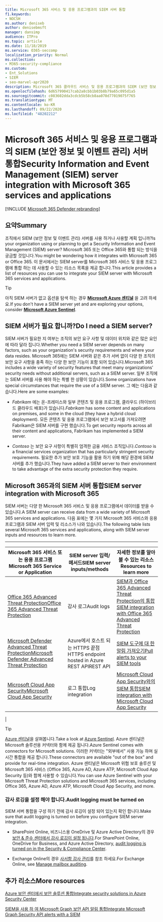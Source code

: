 ```yaml
---
title: Microsoft 365 서비스 및 응용 프로그램과의 SIEM 서버 통합
f1.keywords:
- NOCSH
ms.author: deniseb
author: denisebmsft
manager: dansimp
audience: ITPro
ms.topic: article
ms.date: 11/18/2019
ms.service: O365-seccomp
localization_priority: Normal
ms.collection:
- M365-security-compliance
ms.custom:
- Ent_Solutions
- SIEM
- seo-marvel-apr2020
description: Microsoft 365 클라우드 서비스 및 응용 프로그램과의 SIEM (보안 정보 및 이벤트 관리) 서버 통합에 대 한 개요를 확인 하세요.
ms.openlocfilehash: 6d657990417cab2a8cbb1b03b8b79a65c095d1a5
ms.sourcegitcommit: c083602dda3cdcb5b58cb8aa070d77019075f765
ms.translationtype: MT
ms.contentlocale: ko-KR
ms.lasthandoff: 09/22/2020
ms.locfileid: "48202212"
---
```

# <a name="security-information-and-event-management-siem-server-integration-with-microsoft-365-services-and-applications"></a><span data-ttu-id="d5c10-103">Microsoft 365 서비스 및 응용 프로그램과의 SIEM (보안 정보 및 이벤트 관리) 서버 통합</span><span class="sxs-lookup"><span data-stu-id="d5c10-103">Security Information and Event Management (SIEM) server integration with Microsoft 365 services and applications</span></span>

[!INCLUDE [Microsoft 365 Defender rebranding](../includes/microsoft-defender-for-office.md)]


## <a name="summary"></a><span data-ttu-id="d5c10-104">요약</span><span class="sxs-lookup"><span data-stu-id="d5c10-104">Summary</span></span>

<span data-ttu-id="d5c10-105">조직에서 SIEM (보안 정보 및 이벤트 관리) 서버를 사용 하거나 사용할 계획 입니까?</span><span class="sxs-lookup"><span data-stu-id="d5c10-105">Is your organization using or planning to get a Security Information and Event Management (SIEM) server?</span></span> <span data-ttu-id="d5c10-106">Microsoft 365 또는 Office 365와 통합 되는 방식을 궁금할 것입니다.</span><span class="sxs-lookup"><span data-stu-id="d5c10-106">You might be wondering how it integrates with Microsoft 365 or Office 365.</span></span> <span data-ttu-id="d5c10-107">이 문서에서는 SIEM server를 Microsoft 365 서비스 및 응용 프로그램에 통합 하는 데 사용할 수 있는 리소스 목록을 제공 합니다.</span><span class="sxs-lookup"><span data-stu-id="d5c10-107">This article provides a list of resources you can use to integrate your SIEM server with Microsoft 365 services and applications.</span></span>

> [!TIP]
> <span data-ttu-id="d5c10-108">아직 SIEM 서버가 없고 옵션을 탐색 하는 경우 **[Microsoft Azure 센티널](https://docs.microsoft.com/azure/sentinel/overview)** 을 고려 하세요.</span><span class="sxs-lookup"><span data-stu-id="d5c10-108">If you don't have a SIEM server yet and are exploring your options, consider **[Microsoft Azure Sentinel](https://docs.microsoft.com/azure/sentinel/overview)**.</span></span>

## <a name="do-i-need-a-siem-server"></a><span data-ttu-id="d5c10-109">SIEM 서버가 필요 합니까?</span><span class="sxs-lookup"><span data-stu-id="d5c10-109">Do I need a SIEM server?</span></span>

<span data-ttu-id="d5c10-110">SIEM 서버가 필요한 지 여부는 조직의 보안 요구 사항 및 데이터 위치와 같은 많은 요인에 따라 달라 집니다.</span><span class="sxs-lookup"><span data-stu-id="d5c10-110">Whether you need a SIEM server depends on many factors, such as your organization's security requirements and where your data resides.</span></span> <span data-ttu-id="d5c10-111">Microsoft 365에는 SIEM 서버와 같은 추가 서버 없이 다양 한 조직의 보안 요구 사항을 충족 하는 다양 한 보안 기능이 포함 되어 있습니다.</span><span class="sxs-lookup"><span data-stu-id="d5c10-111">Microsoft 365 includes a wide variety of security features that meet many organizations' security needs without additional servers, such as a SIEM server.</span></span> <span data-ttu-id="d5c10-112">일부 조직에는 SIEM 서버를 사용 해야 하는 특별 한 상황이 있습니다.</span><span class="sxs-lookup"><span data-stu-id="d5c10-112">Some organizations have special circumstances that require the use of a SIEM server.</span></span> <span data-ttu-id="d5c10-113">그 예는 다음과 같습니다.</span><span class="sxs-lookup"><span data-stu-id="d5c10-113">Here are some examples:</span></span>

- <span data-ttu-id="d5c10-114">*Fabrikam* 에는 온-프레미스와 일부 콘텐츠 및 응용 프로그램, 클라우드 (하이브리드 클라우드 배포)가 있습니다.</span><span class="sxs-lookup"><span data-stu-id="d5c10-114">*Fabrikam* has some content and applications on premises, and some in the cloud (they have a hybrid cloud deployment).</span></span> <span data-ttu-id="d5c10-115">모든 콘텐츠 및 응용 프로그램에서 보안 보고서를 가져오려면 Fabrikam은 SIEM 서버를 구현 했습니다.</span><span class="sxs-lookup"><span data-stu-id="d5c10-115">To get security reports across all their content and applications, Fabrikam has implemented a SIEM server.</span></span>

- <span data-ttu-id="d5c10-116">*Contoso* 는 보안 요구 사항이 특별히 엄격한 금융 서비스 조직입니다.</span><span class="sxs-lookup"><span data-stu-id="d5c10-116">*Contoso* is a financial services organization that has particularly stringent security requirements.</span></span> <span data-ttu-id="d5c10-117">필요한 추가 보안 보호 기능을 활용 하기 위해 해당 환경에 SIEM 서버를 추가 했습니다.</span><span class="sxs-lookup"><span data-stu-id="d5c10-117">They have added a SIEM server to their environment to take advantage of the extra security protection they require.</span></span>

## <a name="siem-server-integration-with-microsoft-365"></a><span data-ttu-id="d5c10-118">Microsoft 365과의 SIEM 서버 통합</span><span class="sxs-lookup"><span data-stu-id="d5c10-118">SIEM server integration with Microsoft 365</span></span>

<span data-ttu-id="d5c10-119">SIEM 서버는 다양 한 Microsoft 365 서비스 및 응용 프로그램에서 데이터를 받을 수 있습니다.</span><span class="sxs-lookup"><span data-stu-id="d5c10-119">A SIEM server can receive data from a wide variety of Microsoft 365 services and applications.</span></span> <span data-ttu-id="d5c10-120">다음 표에는 몇 가지 Microsoft 365 서비스와 응용 프로그램과 SIEM 서버 입력 및 리소스가 나와 있습니다.</span><span class="sxs-lookup"><span data-stu-id="d5c10-120">The following table lists several Microsoft 365 services and applications, along with SIEM server inputs and resources to learn more.</span></span>

****

|<span data-ttu-id="d5c10-121">Microsoft 365 서비스 또는 응용 프로그램</span><span class="sxs-lookup"><span data-stu-id="d5c10-121">Microsoft 365 Service or Application</span></span>|<span data-ttu-id="d5c10-122">SIEM server 입력/메서드</span><span class="sxs-lookup"><span data-stu-id="d5c10-122">SIEM server inputs/methods</span></span>|<span data-ttu-id="d5c10-123">자세한 정보를 알아볼 수 있는 리소스</span><span class="sxs-lookup"><span data-stu-id="d5c10-123">Resources to learn more</span></span>|
|---|---|---|
|[<span data-ttu-id="d5c10-124">Office 365 Advanced Threat Protection</span><span class="sxs-lookup"><span data-stu-id="d5c10-124">Office 365 Advanced Threat Protection</span></span>](office-365-atp.md)|<span data-ttu-id="d5c10-125">감사 로그</span><span class="sxs-lookup"><span data-stu-id="d5c10-125">Audit logs</span></span>|[<span data-ttu-id="d5c10-126">SIEM과 Office 365 Advanced Threat Protection의 통합</span><span class="sxs-lookup"><span data-stu-id="d5c10-126">SIEM integration with Office 365 Advanced Threat Protection</span></span>](siem-integration-with-office-365-ti.md)|
|[<span data-ttu-id="d5c10-127">Microsoft Defender Advanced Threat Protection</span><span class="sxs-lookup"><span data-stu-id="d5c10-127">Microsoft Defender Advanced Threat Protection</span></span>](https://docs.microsoft.com/windows/security/threat-protection/)|<span data-ttu-id="d5c10-128">Azure에서 호스트 되는 HTTPS 끝점</span><span class="sxs-lookup"><span data-stu-id="d5c10-128">HTTPS endpoint hosted in Azure</span></span> <br/><span data-ttu-id="d5c10-129">REST API</span><span class="sxs-lookup"><span data-stu-id="d5c10-129">REST API</span></span>|[<span data-ttu-id="d5c10-130">SIEM 도구에 대 한 알림 가져오기</span><span class="sxs-lookup"><span data-stu-id="d5c10-130">Pull alerts to your SIEM tools</span></span>](https://docs.microsoft.com/windows/security/threat-protection/microsoft-defender-atp/configure-siem)|
|[<span data-ttu-id="d5c10-131">Microsoft Cloud App Security</span><span class="sxs-lookup"><span data-stu-id="d5c10-131">Microsoft Cloud App Security</span></span>](https://docs.microsoft.com/cloud-app-security/what-is-cloud-app-security)|<span data-ttu-id="d5c10-132">로그 통합</span><span class="sxs-lookup"><span data-stu-id="d5c10-132">Log integration</span></span>|[<span data-ttu-id="d5c10-133">Microsoft Cloud App Security와의 SIEM 통합</span><span class="sxs-lookup"><span data-stu-id="d5c10-133">SIEM integration with Microsoft Cloud App Security</span></span>](https://docs.microsoft.com/cloud-app-security/siem)|
|

> [!TIP]
> <span data-ttu-id="d5c10-134">[Azure 센티널](https://docs.microsoft.com/azure/sentinel/overview)을 살펴봅니다.</span><span class="sxs-lookup"><span data-stu-id="d5c10-134">Take a look at [Azure Sentinel](https://docs.microsoft.com/azure/sentinel/overview).</span></span> <span data-ttu-id="d5c10-135">Azure 센티널은 Microsoft 솔루션용 커넥터와 함께 제공 됩니다.</span><span class="sxs-lookup"><span data-stu-id="d5c10-135">Azure Sentinel comes with connectors for Microsoft solutions.</span></span> <span data-ttu-id="d5c10-136">이러한 커넥터는 "외부에서" 사용 가능 하며 실시간 통합을 제공 합니다.</span><span class="sxs-lookup"><span data-stu-id="d5c10-136">These connectors are available "out of the box" and provide for real-time integration.</span></span> <span data-ttu-id="d5c10-137">Azure 센티널은 Microsoft 위협 보호 솔루션 및 Microsoft 365 서비스 (Office 365, Azure AD, Azure ATP, Microsoft Cloud App Security 등)와 함께 사용할 수 있습니다.</span><span class="sxs-lookup"><span data-stu-id="d5c10-137">You can use Azure Sentinel with your Microsoft Threat Protection solutions and Microsoft 365 services, including Office 365, Azure AD, Azure ATP, Microsoft Cloud App Security, and more.</span></span>

### <a name="audit-logging-must-be-turned-on"></a><span data-ttu-id="d5c10-138">감사 로깅을 설정 해야 합니다.</span><span class="sxs-lookup"><span data-stu-id="d5c10-138">Audit logging must be turned on</span></span>

<span data-ttu-id="d5c10-139">SIEM 서버 통합을 구성 하기 전에 감사 로깅이 설정 되어 있는지 확인 합니다.</span><span class="sxs-lookup"><span data-stu-id="d5c10-139">Make sure that audit logging is turned on before you configure SIEM server integration.</span></span>

- <span data-ttu-id="d5c10-140">SharePoint Online, 비즈니스용 OneDrive 및 Azure Active Directory의 경우 [보안 & 준수 센터에서 감사 로깅이 설정 됩니다](../../compliance/turn-audit-log-search-on-or-off.md).</span><span class="sxs-lookup"><span data-stu-id="d5c10-140">For SharePoint Online, OneDrive for Business, and Azure Active Directory, [audit logging is turned on in the Security & Compliance Center](../../compliance/turn-audit-log-search-on-or-off.md).</span></span>

- <span data-ttu-id="d5c10-141">Exchange Online의 경우 [사서함 감사 관리](../../compliance/enable-mailbox-auditing.md)를 참조 하세요.</span><span class="sxs-lookup"><span data-stu-id="d5c10-141">For Exchange Online, see [Manage mailbox auditing](../../compliance/enable-mailbox-auditing.md).</span></span>

## <a name="more-resources"></a><span data-ttu-id="d5c10-142">추가 리소스</span><span class="sxs-lookup"><span data-stu-id="d5c10-142">More resources</span></span>

[<span data-ttu-id="d5c10-143">Azure 보안 센터에서 보안 솔루션 통합</span><span class="sxs-lookup"><span data-stu-id="d5c10-143">Integrate security solutions in Azure Security Center</span></span>](https://docs.microsoft.com/azure/security-center/security-center-partner-integration#exporting-data-to-a-siem)

[<span data-ttu-id="d5c10-144">SIEM을 사용 하 여 Microsoft Graph 보안 API 알림 통합</span><span class="sxs-lookup"><span data-stu-id="d5c10-144">Integrate Microsoft Graph Security API alerts with a SIEM</span></span>](https://docs.microsoft.com/graph/security-integration)

